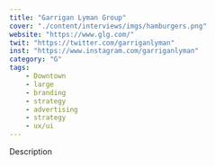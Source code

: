 ```yaml
---
title: "Garrigan Lyman Group"
cover: "./content/interviews/imgs/hamburgers.png"
website: "https://www.glg.com/"
twit: "https://twitter.com/garriganlyman"
inst: "https://www.instagram.com/garriganlyman"
category: "G"
tags:
    - Downtown
    - large
    - branding
    - strategy
    - advertising
    - strategy
    - ux/ui
---
```


Description
